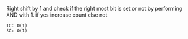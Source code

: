 Right shift by 1 and check if the right most bit is set or not by performing AND with 1.
if yes increase count
else not
    
    
    TC: O(1)
    SC: O(1)